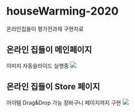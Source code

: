 # houseWarming-2020
온라인집들이 평가전과제 구현자료

<h2>온라인 집들이 메인페이지</h2>
이미지 자동슬라이드 실행중
<img src="https://user-images.githubusercontent.com/51257552/103619055-66893200-4f74-11eb-93f8-3c034925fabb.png"></img>


<h2>온라인 집들이 Store 페이지</h2>
아이템 Drag&Drop 가능 장바구니 페이지까지 구현
<img src="https://user-images.githubusercontent.com/51257552/103619301-d3043100-4f74-11eb-89f8-27b76e7ad478.png"></img>
